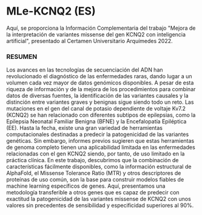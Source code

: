 # MLe-KCNQ2 (ES)
Aquí, se proporciona la Información Complementaria del trabajo "Mejora de la interpretación de variantes missense del gen KCNQ2 con inteligencia artificial", presentado al Certamen Universitario Arquímedes 2022.


### RESUMEN
Los avances en las tecnologías de secuenciación del ADN han revolucionado el diagnóstico de las enfermedades raras, dando lugar a un volumen cada vez mayor de datos genómicos disponibles. A pesar de esta riqueza de información y de la mejora de los procedimientos para combinar datos de diversas fuentes, la identificación de las variantes causales y la distinción entre variantes graves y benignas sigue siendo todo un reto. Las mutaciones en el gen del canal de potasio dependiente de voltaje Kv7.2 (KCNQ2) se han relacionado con diferentes subtipos de epilepsias, como la Epilepsia Neonatal Familiar Benigna (BFNE) y la Encefalopatía Epiléptica (EE). Hasta la fecha, existe una gran variedad de herramientas computacionales destinadas a predecir la patogenicidad de las variantes genéticas. Sin embargo, informes previos sugieren que estas herramientas de genoma completo tienen una aplicabilidad limitada en las enfermedades relacionadas con el gen KCNQ2 siendo, por tanto, de uso limitado en la práctica clínica. En este trabajo, descubrimos que la combinación de características fácilmente disponibles, como la información estructural de AlphaFold, el Missense Tolerance Ratio (MTR) y otros descriptores de proteínas de uso común, son la base para construir modelos fiables de machine learning específicos de genes. Aquí, presentamos una metodología transferible a otros genes que es capaz de predecir con exactitud la patogenicidad de las variantes missense de KCNQ2 con unos valores sin precedentes de sensibilidad y especificidad superiores al 90%.

